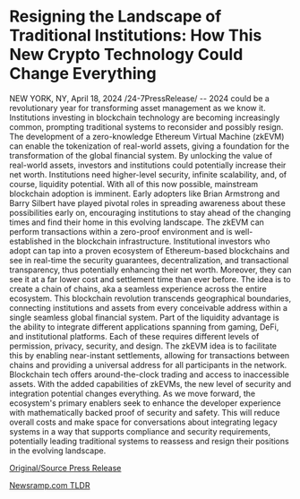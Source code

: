 # Resigning the Landscape of Traditional Institutions: How This New Crypto Technology Could Change Everything

NEW YORK, NY, April 18, 2024 /24-7PressRelease/ -- 2024 could be a revolutionary year for transforming asset management as we know it. Institutions investing in blockchain technology are becoming increasingly common, prompting traditional systems to reconsider and possibly resign.  The development of a zero-knowledge Ethereum Virtual Machine (zkEVM) can enable the tokenization of real-world assets, giving a foundation for the transformation of the global financial system. By unlocking the value of real-world assets, investors and institutions could potentially increase their net worth.  Institutions need higher-level security, infinite scalability, and, of course, liquidity potential. With all of this now possible, mainstream blockchain adoption is imminent. Early adopters like Brian Armstrong and Barry Silbert have played pivotal roles in spreading awareness about these possibilities early on, encouraging institutions to stay ahead of the changing times and find their home in this evolving landscape.  The zkEVM can perform transactions within a zero-proof environment and is well-established in the blockchain infrastructure. Institutional investors who adopt can tap into a proven ecosystem of Ethereum-based blockchains and see in real-time the security guarantees, decentralization, and transactional transparency, thus potentially enhancing their net worth. Moreover, they can see it at a far lower cost and settlement time than ever before.  The idea is to create a chain of chains, aka a seamless experience across the entire ecosystem. This blockchain revolution transcends geographical boundaries, connecting institutions and assets from every conceivable address within a single seamless global financial system. Part of the liquidity advantage is the ability to integrate different applications spanning from gaming, DeFi, and institutional platforms. Each of these requires different levels of permission, privacy, security, and design. The zkEVM idea is to facilitate this by enabling near-instant settlements, allowing for transactions between chains and providing a universal address for all participants in the network.  Blockchain tech offers around-the-clock trading and access to inaccessible assets. With the added capabilities of zkEVMs, the new level of security and integration potential changes everything. As we move forward, the ecosystem's primary enablers seek to enhance the developer experience with mathematically backed proof of security and safety. This will reduce overall costs and make space for conversations about integrating legacy systems in a way that supports compliance and security requirements, potentially leading traditional systems to reassess and resign their positions in the evolving landscape. 

[Original/Source Press Release](https://www.24-7pressrelease.com/press-release/510142/resigning-the-landscape-of-traditional-institutions-how-this-new-crypto-technology-could-change-everything) 

[Newsramp.com TLDR](https://newsramp.com/None) 